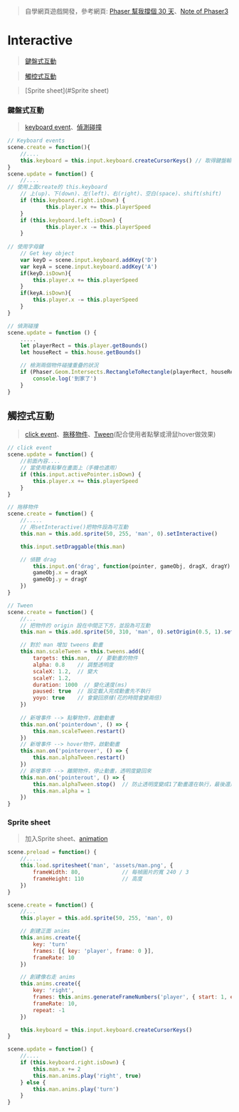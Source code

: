 > 自學網頁遊戲開發，參考網頁:  [Phaser  幫我撐個 30 天](https://ithelp.ithome.com.tw/users/20111617/ironman/1794)、[Note of Phaser3](https://rexrainbow.github.io/phaser3-rex-notes/docs/site/)

# Interactive

> [鍵盤式互動](#鍵盤式互動)



> [觸控式互動](#觸控式互動)



>[Sprite sheet](#Sprite sheet)



### 鍵盤式互動

>[keyboard event](https://rexrainbow.github.io/phaser3-rex-notes/docs/site/keyboardevents/)、[偵測碰撞](https://rexrainbow.github.io/phaser3-rex-notes/docs/site/geom-point/)

```js
// Keyboard events
scene.create = function(){
    //....
    this.keyboard = this.input.keyboard.createCursorKeys() // 取得鍵盤輸入
}
scene.update = function() {
    //....
// 使用上面create的 this.keyboard
    // 上(up)、下(down)、左(left)、右(right)、空白(space)、shift(shift)
    if (this.keyboard.right.isDown) {
            this.player.x += this.playerSpeed
    }
    if (this.keyboard.left.isDown) {
            this.player.x -= this.playerSpeed
    }
    
// 使用字母鍵
    // Get key object
    var keyD = scene.input.keyboard.addKey('D')
    var keyA = scene.input.keyboard.addKey('A')
    if(keyD.isDown){
        this.player.x += this.playerSpeed
    }
    if(keyA.isDown){
        this.player.x -= this.playerSpeed
    }
}

// 偵測碰撞
scene.update = function () {
    .....
    let playerRect = this.player.getBounds()
    let houseRect = this.house.getBounds()

    // 檢測兩個物件碰撞重疊的狀況
    if (Phaser.Geom.Intersects.RectangleToRectangle(playerRect, houseRect)) {
        console.log('到家了')
    }
}
```



## 觸控式互動

> [click event](https://rexrainbow.github.io/phaser3-rex-notes/docs/site/ui-basesizer/?h=click#click)、[拖移物件](https://rexrainbow.github.io/phaser3-rex-notes/docs/site/board-miniboard/)、[Tween](https://ithelp.ithome.com.tw/articles/10205949)(配合使用者點擊或滑鼠hover做效果)

```js
// click event
scene.update = function() {
    //前面內容....
    // 當使用者點擊在畫面上（手機也適用）
    if (this.input.activePointer.isDown) {		
        this.player.x += this.playerSpeed
    }
}

// 拖移物件
scene.create = function() {
    //.....
    // 用setInteractive()把物件設為可互動
    this.man = this.add.sprite(50, 255, 'man', 0).setInteractive()

    this.input.setDraggable(this.man)

    // 偵聽 drag
        this.input.on('drag', function(pointer, gameObj, dragX, dragY) {
        gameObj.x = dragX
        gameObj.y = dragY
    })
}

// Tween
scene.create = function() {
    //...
    // 把物件的 origin 設在中間正下方，並設為可互動
    this.man = this.add.sprite(50, 310, 'man', 0).setOrigin(0.5, 1).setInteractive()

    // 對於 man 增加 tweens 動畫
    this.man.scaleTween = this.tweens.add({
        targets: this.man,  // 要動畫的物件
        alpha: 0.8    // 調整透明度
        scaleX: 1.2,  // 變大
        scaleY: 1.2,
        duration: 1000  // 變化速度(ms)
        paused: true  // 設定載入完成動畫先不執行
        yoyo: true    // 會變回原樣(花的時間會變兩倍)
    })
    
    // 新增事件 --> 點擊物件，啟動動畫
    this.man.on('pointerdown', () => {
    	this.man.scaleTween.restart()
	})
    // 新增事件 --> hover物件，啟動動畫
    this.man.on('pointerover', () => {
        this.man.alphaTween.restart()
    })
    // 新增事件 --> 離開物件，停止動畫，透明度變回來
    this.man.on('pointerout', () => {
        this.man.alphaTween.stop()	// 防止透明度變成1了動畫還在執行，最後還是半透明
        this.man.alpha = 1
    })
}
```



### Sprite sheet

>加入Sprite sheet、[animation](https://rexrainbow.github.io/phaser3-rex-notes/docs/site/animation/?h=anims)

```js
scene.preload = function() {
    //.....
    this.load.spritesheet('man', 'assets/man.png', {
        frameWidth: 80,				// 每幀圖片的寬 240 / 3
        frameHeight: 110			// 高度
    })
}

scene.create = function() {
    //...
    this.player = this.add.sprite(50, 255, 'man', 0)

    // 創建正面 anims
    this.anims.create({
        key: 'turn'
        frames: [{ key: 'player', frame: 0 }],
        frameRate: 10
    })

    // 創建像右走 anims
    this.anims.create({
        key: 'right',
        frames: this.anims.generateFrameNumbers('player', { start: 1, end: 2 }),
        frameRate: 10,
        repeat: -1
    })

    this.keyboard = this.input.keyboard.createCursorKeys()
}

scene.update = function() {
    //....
    if (this.keyboard.right.isDown) {
        this.man.x += 2
        this.man.anims.play('right', true)
    } else {
        this.man.anims.play('turn')
    }
}
```







### 






